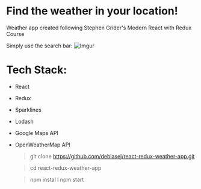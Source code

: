 # Find the weather in your location!
Weather app created following Stephen Grider's Modern React with Redux Course


Simply use the search bar:
![Imgur](https://i.imgur.com/KoLTHNt.png)

# Tech Stack:
* React
* Redux
* Sparklines
* Lodash
* Google Maps API 
* OpenWeatherMap API

	> git clone https://github.com/debiasej/react-redux-weather-app.git
	
	> cd react-redux-weather-app
	
	> npm instal
	l
	> npm start
